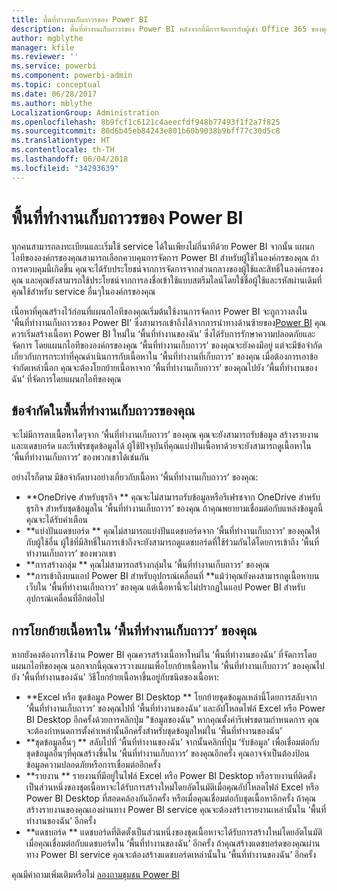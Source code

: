 ```yaml
---
title: พื้นที่ทำงานเก็บถาวรของ Power BI
description: พื้นที่ทำงานเก็บถาวรของ Power BI หลังจากที่มีการจัดการกับผู้เช่า Office 365 ของคุณ
author: mgblythe
manager: kfile
ms.reviewer: ''
ms.service: powerbi
ms.component: powerbi-admin
ms.topic: conceptual
ms.date: 06/28/2017
ms.author: mblythe
LocalizationGroup: Administration
ms.openlocfilehash: 8b9fcf1c6121c4aeecfdf948b77493f1f2a7f825
ms.sourcegitcommit: 80d6b45eb84243e801b60b9038b9bff77c30d5c8
ms.translationtype: HT
ms.contentlocale: th-TH
ms.lasthandoff: 06/04/2018
ms.locfileid: "34293639"
---
```

# <a name="power-bi-archived-workspace"></a>พื้นที่ทำงานเก็บถาวรของ Power BI
ทุกคนสามารถลงทะเบียนและเริ่มใช้ service ได้ในเพียงไม่กี่นาทีด้วย Power BI  จากนั้น แผนกไอทีขององค์กรของคุณสามารถเลือกควบคุมการจัดการ Power BI สำหรับผู้ใช้ในองค์กรของคุณ  ถ้าการควบคุมนี้เกิดขึ้น คุณจะได้รับประโยชน์จากการจัดการจากส่วนกลางของผู้ใช้และสิทธิ์ในองค์กรของคุณ และคุณยังสามารถใช้ประโยชน์จากการลงชื่อเข้าใช้แบบสตรีมไลน์โดยใช้ชื่อผู้ใช้และรหัสผ่านเดิมที่คุณใช้สำหรับ service อื่นๆในองค์กรของคุณ 

เนื้อหาที่คุณสร้างไว้ก่อนที่แผนกไอทีของคุณเริ่มต้นใช้งานการจัดการ Power BI จะถูกวางลงใน ‘พื้นที่ทำงานเก็บถาวรของ Power BI’ ซึ่งสามารถเข้าถึงได้จากการนำทางด้านซ้ายของ[Power BI](https://app.powerbi.com)  คุณควรเริ่มสร้างเนื้อหา Power BI ใหม่ใน ‘พื้นที่ทำงานของฉัน’ ซึ่งได้รับการรักษาความปลอดภัยและจัดการ โดยแผนกไอทีขององค์กรของคุณ  ‘พื้นที่ทำงานเก็บถาวร’ ของคุณจะยังคงมีอยู่ แต่จะมีข้อจำกัดเกี่ยวกับการกระทำที่คุณดำเนินการกับเนื้อหาใน ‘พื้นที่ทำงานที่เก็บถาวร’ ของคุณ  เมื่อต้องการเอาข้อจำกัดเหล่านี้อก คุณจะต้องโยกย้ายเนื้อหาจาก ‘พื้นที่ทำงานเก็บถาวร’ ของคุณไปยัง ‘พื้นที่ทำงานของฉัน’ ที่จัดการโดยแผนกไอทีของคุณ

## <a name="restrictions-in-your-archived-workspace"></a>ข้อจำกัดในพื้นที่ทำงานเก็บถาวรของคุณ
จะไม่มีการลบเนื้อหาใดๆจาก ‘พื้นที่ทำงานเก็บถาวร’ ของคุณ  คุณจะยังสามารถรับข้อมูล สร้างรายงานและแดชบอร์ด และรีเฟรชชุดข้อมูลได้  ผู้ใช้ปัจจุบันที่คุณแบ่งปันเนื้อหาด้วยจะยังสามารถดูเนื้อหาใน ‘พื้นที่ทำงานเก็บถาวร’ ของพวกเขาได้เช่นกัน

อย่างไรก็ตาม มีข้อจำกัดบางอย่างเกี่ยวกับเนื้อหา ‘พื้นที่ทำงานเก็บถาวร’ ของคุณ:

* **OneDrive สำหรับธุรกิจ  ** คุณจะไม่สามารถรับข้อมูลหรือรีเฟรชจาก OneDrive สำหรับธุรกิจ สำหรับชุดข้อมูลใน ‘พื้นที่ทำงานเก็บถาวร’ ของคุณ  ถ้าคุณพยายามเชื่อมต่อกับแหล่งข้อมูลนี้ คุณจะได้รับคำเตือน
* **แบ่งปันแดชบอร์ด  ** คุณไม่สามารถแบ่งปันแดชบอร์ดจาก ‘พื้นที่ทำงานเก็บถาวร’ ของคุณให้กับผู้ใช้อื่น  ผู้ใช้ที่มีสิทธิ์ในการเข้าถึงจะยังสามารถดูแดชบอร์ดที่ใช้ร่วมกันได้โดยการเข้าถึง ‘พื้นที่ทำงานเก็บถาวร’ ของพวกเขา
* **การสร้างกลุ่ม  ** คุณไม่สามารถสร้างกลุ่มใน ‘พื้นที่ทำงานเก็บถาวร’ ของคุณ
* **การเข้าถึงบนแอป Power BI สำหรับอุปกรณ์เคลื่อนที่  **แม้ว่าคุณยังคงสามารถดูเนื้อหาบนเว็บใน ‘พื้นที่ทำงานเก็บถาวร’ ของคุณ แต่เนื้อหานี้จะไม่ปรากฏในแอป Power BI สำหรับอุปกรณ์เคลื่อนที่อีกต่อไป

## <a name="migrating-content-in-your-archived-workspace"></a>การโยกย้ายเนื้อหาใน ‘พื้นที่ทำงานเก็บถาวร’ ของคุณ
หากยังคงต้องการใช้งาน Power BI คุณควรสร้างเนื้อหาใหม่ใน ‘พื้นที่ทำงานของฉัน’ ที่จัดการโดยแผนกไอทีของคุณ   นอกจากนี้คุณควรวางแผนเพื่อโยกย้ายเนื้อหาใน ‘พื้นที่ทำงานเก็บถาวร’ ของคุณไปยัง ‘พื้นที่ทำงานของฉัน’  วิธีโยกย้ายเนื้อหาขึ้นอยู่กับชนิดของเนื้อหา:

* **Excel หรือ ชุดข้อมูล Power BI Desktop  ** โยกย้ายชุดข้อมูลเหล่านี้โดยการสลับจาก ‘พื้นที่ทำงานเก็บถาวร’ ของคุณไปที่ ‘พื้นที่ทำงานของฉัน’ และอัปโหลดไฟล์ Excel หรือ Power BI Desktop อีกครั้งด้วยการคลิกปุ่ม "ข้อมูลของฉัน"  หากคุณตั้งค่ารีเฟรชตามกำหนดการ คุณจะต้องกำหนดการตั้งค่าเหล่านั้นอีกครั้งสำหรับชุดข้อมูลใหม่ใน ‘พื้นที่ทำงานของฉัน’
* **ชุดข้อมูลอื่นๆ  ** สลับไปที่ ‘พื้นที่ทำงานของฉัน’ จากนั้นคลิกที่ปุ่ม ‘รับข้อมูล’ เพื่อเชื่อมต่อกับชุดข้อมูลอื่นๆที่คุณสร้างขึ้นใน ‘พื้นที่ทำงานเก็บถาวร’ ของคุณอีกครั้ง  คุณอาจจำเป็นต้องป้อนข้อมูลความปลอดภัยหรือการเชื่อมต่ออีกครั้ง
* **รายงาน  ** รายงานที่มีอยู่ในไฟล์ Excel หรือ Power BI Desktop หรือรายงานที่ติดตั้งเป็นส่วนหนึ่งของชุดเนื้อหาจะได้รับการสร้างใหม่โดยอัตโนมัติเมื่อคุณอัปโหลดไฟล์ Excel หรือ Power BI Desktop ที่สอดคล้องกันอีกครั้ง หรือเมื่อคุณเชื่อมต่อกับชุดเนื้อหาอีกครั้ง  ถ้าคุณสร้างรายงานของคุณเองผ่านทาง Power BI service คุณจะต้องสร้างรายงานเหล่านั้นใน ‘พื้นที่ทำงานของฉัน’ อีกครั้ง
* **แดชบอร์ด  ** แดชบอร์ดที่ติดตั้งเป็นส่วนหนึ่งของชุดเนื้อหาจะได้รับการสร้างใหม่โดยอัตโนมัติเมื่อคุณเชื่อมต่อกับแดชบอร์ดใน ‘พื้นที่ทำงานของฉัน’ อีกครั้ง  ถ้าคุณสร้างแดชบอร์ดของคุณผ่านทาง Power BI service คุณจะต้องสร้างแดชบอร์ดเหล่านั้นใน ‘พื้นที่ทำงานของฉัน’ อีกครั้ง

คุณมีคำถามเพิ่มเติมหรือไม่ [ลองถามชุมชน Power BI](http://community.powerbi.com/)

